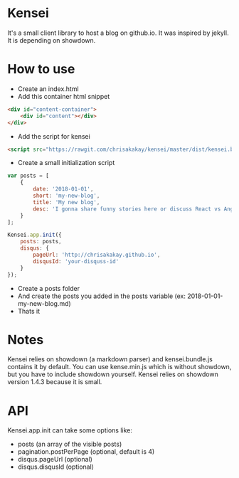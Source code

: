# Kensei

It's a small client library to host a blog on github.io.
It was inspired by jekyll.
It is depending on showdown.

# How to use

- Create an index.html
- Add this container html snippet
```html
<div id="content-container">
    <div id="content"></div>
</div>
```
- Add the script for kensei
```html
<script src="https://rawgit.com/chrisakakay/kensei/master/dist/kensei.bundle.js"></script>
```
- Create a small initialization script
```javascript
var posts = [
    {
        date: '2018-01-01',
        short: 'my-new-blog',
        title: 'My new blog',
        desc: 'I gonna share funny stories here or discuss React vs Angular stuff ..'
    }
];

Kensei.app.init({
    posts: posts,
    disqus: {
        pageUrl: 'http://chrisakakay.github.io',
        disqusId: 'your-disquss-id'
    }
});
```
- Create a posts folder
- And create the posts you added in the posts variable (ex: 2018-01-01-my-new-blog.md)
- Thats it

# Notes

Kensei relies on showdown (a markdown parser) and kensei.bundle.js contains it by default.
You can use kense.min.js which is without showdown, but you have to include showdown yourself.
Kensei relies on showdown version 1.4.3 because it is small.

# API

Kensei.app.init can take some options like:
* posts (an array of the visible posts)
* pagination.postPerPage (optional, default is 4)
* disqus.pageUrl (optional)
* disqus.disqusId (optional)
